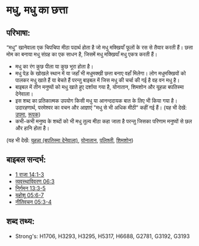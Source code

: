 # मधु, मधु का छत्ता #

## परिभाषा: ##

“मधु” खानेवाला एक चिपचिपा मीठा पदार्थ होता है जो मधु मक्खियाँ फूलों के रस से तैयार करती हैं। छत्ता मोम का बनाया मधु संग्रह का एक साधन है, जिसमें मधु मक्खियाँ मधु एकत्र करती हैं।

* मधु का रंग कुछ पीला या कुछ भूरा होता है।
* मधु पेड़ के खोखले स्थान में या जहाँ भी मधुमक्खी छत्ता बनाए वहाँ मिलेगा। लोग मधुमक्खियों को पालकर मधु खाते हैं या बेचते हैं परन्तु बाइबल में जिस मधु की चर्चा की गई है वह वन मधु है।
* बाइबल में तीन मनुष्यों को मधु खाते हुए दर्शाया गया है, योनातान, शिमशोन और यूहन्ना बपतिस्मा देनेवाला।
* इस शब्द का प्रतिकात्मक उपयोग किसी मधु या आनन्ददायक बात के लिए भी किया गया है। उदारहणार्थ, परमेश्वर का वचन और आज्ञाएं "मधु से भी अधिक मीठी" कहीं गई हैं। (यह भी देखें: [उपमा](rc://en/ta/man/translate/figs-simile), [रूपक](rc://en/ta/man/translate/figs-metaphor))
* कभी-कभी मनुष्य के शब्दों को भी मधु तुल्य मीठा कहा जाता है परन्तु जिसका परिणाम मनुष्यों से छल और हानि होता है।

(यह भी देखें: [यूहन्ना (बपतिस्मा देनेवाला)](../names/johnthebaptist.md), [योनातान](../names/jonathan.md), [पलिश्ती](../names/philistines.md), [शिमशोन](../names/samson.md))

## बाइबल सन्दर्भ: ##

* [1 राजा 14:1-3](rc://en/tn/help/1ki/14/01)
* [व्यवस्थाविवरण 06:3](rc://en/tn/help/deu/06/03)
* [निर्गमन 13:3-5](rc://en/tn/help/exo/13/03)
* [यहोशू 05:6-7](rc://en/tn/help/jos/05/06)
* [नीतिवचन 05:3-4](rc://en/tn/help/pro/05/03)

## शब्द तथ्य: ##

* Strong's: H1706, H3293, H3295, H5317, H6688, G2781, G3192, G3193
